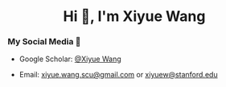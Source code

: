 

<h1 align="center">Hi 👋, I'm Xiyue Wang </h1>


### My Social Media 💬


- Google Scholar: [@Xiyue Wang](https://scholar.google.com/citations?user=OxfZXwwAAAAJ&hl=zh-CN&authuser=1)


- Email: xiyue.wang.scu@gmail.com or xiyuew@stanford.edu
